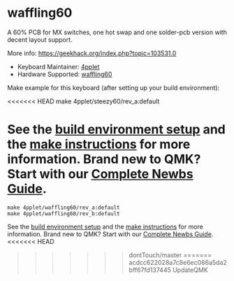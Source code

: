# waffling60

A 60% PCB for MX switches, one hot swap and one solder-pcb version with decent layout support.

More info: https://geekhack.org/index.php?topic=103531.0

* Keyboard Maintainer: [4pplet](https://github.com/4pplet)
* Hardware Supported: [waffling60](https://github.com/4pplet/waffling60)

Make example for this keyboard (after setting up your build environment):

<<<<<<< HEAD
    make 4pplet/steezy60/rev_a:default

See the [build environment setup](https://docs.qmk.fm/#/getting_started_build_tools) and the [make instructions](https://docs.qmk.fm/#/getting_started_make_guide) for more information. Brand new to QMK? Start with our [Complete Newbs Guide](https://docs.qmk.fm/#/newbs).
=======
    make 4pplet/waffling60/rev_a:default
    make 4pplet/waffling60/rev_b:default

See the [build environment setup](https://docs.qmk.fm/#/getting_started_build_tools) and the [make instructions](https://docs.qmk.fm/#/getting_started_make_guide) for more information. Brand new to QMK? Start with our [Complete Newbs Guide](https://docs.qmk.fm/#/newbs).
<<<<<<< HEAD
>>>>>>> dontTouch/master
=======
>>>>>>> acdcc622028a7c8e6ec086a5da2bff67fd137445
>>>>>>> UpdateQMK
